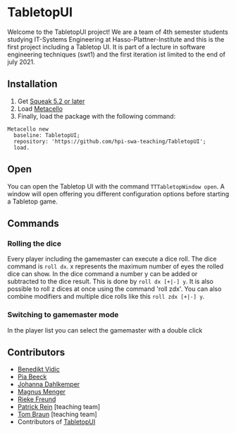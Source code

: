 # TabletopUI

Welcome to the TabletopUI project! We are a team of 4th semester students studying IT-Systems Engineering at Hasso-Plattner-Institute and this is the first project including a Tabletop UI. It is part of a lecture in software engineering techniques (swt1) and the first iteration ist limited to the end of july 2021. 

## Installation
1. Get [Squeak 5.2 or later](http://www.squeak.org)
2. Load [Metacello](https://github.com/metacello/metacello)
3. Finally, load the package with the following command:

```
Metacello new
  baseline: TabletopUI;
  repository: 'https://github.com/hpi-swa-teaching/TabletopUI';
  load.
```
## Open
You can open the Tabletop UI with the command `TTTabletopWindow open`. A window will open offering you different configuration options before starting a Tabletop game.

## Commands
### Rolling the dice
Every player including the gamemaster can execute a dice roll.
The dice command is ```roll dx```. x represents the maximum number of eyes the rolled dice can show.
In the dice command a number y can be added or subtracted to the dice result. This is done by ```roll dx [+|-] y```. It is also possible to roll z dices at once using the command 'roll zdx'. You can also combine modifiers and multiple dice rolls  like this ```roll zdx [+|-] y```.

### Switching to gamemaster mode
In the player list you can select the gamemaster with a double click

## Contributors
- [Benedikt Vidic](https://github.com/BenediktV)
- [Pia Beeck](https://github.com/piabeeck)
- [Johanna Dahlkemper]( https://github.com/joh-dah)
- [Magnus Menger](https://github.com/cambryx)
- [Rieke Freund](https://github.com/rfrx)
- [Patrick Rein](https://github.com/codeZeilen) [teaching team]
- [Tom Braun](https://github.com/BraunTom) [teaching team]
- Contributors of [TabletopUI](https://github.com/hpi-swa-teaching/TabletopUI)
